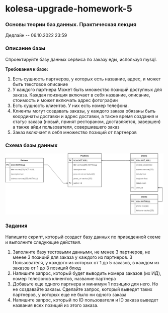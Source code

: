 # kolesa-upgrade-homework-5

### Основы теории баз данных. Практическая лекция

Дедлайн -- 06.10.2022 23:59

### Описание базы
Спроектируйте базу данных сервиса по заказу еды, используя mysql.

**Требования к базе:**
1) Есть сущность партнеров, у которых есть название, адрес, и может быть текстовое описание
2) У каждого партнера Может быть множество позиций доступных для заказа. Каждая поизиция включает в себя название, описание, стоимость и может включать адрес фотографии
3) Есть сущность клиентов. У них есть номер телефона.
4) Клиенты могут создавать заказы, у каждого заказа обязаны быть координаты доставки и адрес доставки, а также время создания и статус заказа (новый, принят рестораном, доставляется, завершен) а также айди пользователя, совершившего заказ
5) Заказ включает в себя множество позиций от партнеров

### Схема базы данных

![Схема базы данных](./food%20delivery.png)

### Задания
Напишите скрипт, который создаст базу данных по приведенной схеме и выполните следующие действия.
1) Заполните базу тестовыми данными, не менее 3 партнеров, не менее 3 позиций для заказа у каждого из партнеров. 3 Пользователя, у каждого из которых от 1 до 5 заказов, в каждом из заказов от 1 до 3 позиций блюд
2) Напишите запрос, который будет выводить номера заказов (их ИД), номер телефонов клиентов, название партнера
3) Добавьте еще одного партнера и минимум 1 позицию для него. Но не создавайте заказы. Сделайте запрос, который выведет таких партнеров, у которых еще не было ни одного заказа
4) Напишите запрос, который по ID пользователя и ID заказа выведет названия всех позиций из этого заказа.